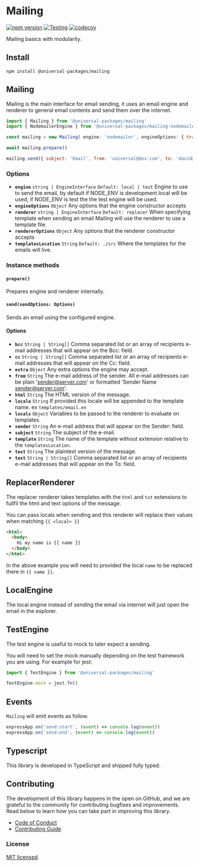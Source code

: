 # Mailing

[![npm version](https://badge.fury.io/js/@universal-packages%2Fmailing.svg)](https://www.npmjs.com/package/@universal-packages/mailing)
[![Testing](https://github.com/universal-packages/universal-mailing/actions/workflows/testing.yml/badge.svg)](https://github.com/universal-packages/universal-mailing/actions/workflows/testing.yml)
[![codecov](https://codecov.io/gh/universal-packages/universal-mailing/branch/main/graph/badge.svg?token=CXPJSN8IGL)](https://codecov.io/gh/universal-packages/universal-mailing)

Mailing basics with modularity.

## Install

```shell
npm install @universal-packages/mailing
```

## Mailing

Mailing is the main interface for email sending, it uses an email engine and renderer to general email contents and send them over the internet.

```js
import { Mailing } from '@universal-packages/mailing'
import { NodemailerEngine } from '@universal-packages/mailing-nodemailer'

const mailing = new Mailing( engine: 'nodemailer', engineOptions: { transport: 'smtp', options: { host: 'smtp.com'} })

await mailing.prepare()

mailing.send({ subject: 'Email', from: 'universal@dev.com', to: 'david@packages.com', template: 'templates/email', locals: { name: 'Omar' } })
```

### Options

- **`engine`** `string | EngineInterface` `Default: local | test`
  Engine to use to send the email, by default if NODE_ENV is development local will be used, if NODE_ENV is test the the test engine will be used.
- **`engineOptions`** `Object`
  Any options that the engine constructor accepts
- **`renderer`** `string | EngineInterface` `Default: replacer`
  When specifying template when sending an email Mailing will use the renderer to use a template file.
- **`rendererOptions`** `Object`
  Any options that the renderer constructor accepts
- **`templatesLocation`** `String` `Default: ./src`
  Where the templates for the emails will live.

### Instance methods

#### **`prepare()`**

Prepares engine and renderer internally.

#### **`send(sendOptions: Options)`**

Sends an email using the configured engine.

#### Options

- **`bcc`** `String | String[]`
  Comma separated list or an array of recipients e-mail addresses that will appear on the Bcc: field.
- **`cc`** `String | String[]`
  Comma separated list or an array of recipients e-mail addresses that will appear on the Cc: field.
- **`extra`** `Object`
  Any extra options the engine may accept.
- **`from`** `String`
  The e-mail address of the sender. All e-mail addresses can be plain 'sender@server.com' or formatted 'Sender Name <sender@server.com>'.
- **`html`** `String`
  The HTML version of the message.
- **`locale`** `String`
  If provided this locale will be appended to the template name. ex `templates/email.en`
- **`locals`** `Object`
  Variables to be passed to the renderer to evaluate on templates.
- **`sender`** `String`
  An e-mail address that will appear on the Sender: field.
- **`subject`** `String`
  The subject of the e-mail.
- **`template`** `String`
  The name of the template without extension relative to the `templatesLocation`.
- **`text`** `String`
  The plaintext version of the message.
- **`text`** `String | String[]`
  Comma separated list or an array of recipients e-mail addresses that will appear on the To: field.

## ReplacerRenderer

The replacer renderer takes templates with the `html` and `txt` extensions to fullfil the html and text options of the message.

You can pass locals when sending and this renderer will replace their values when matching `{{ <local> }}`

```html
<html>
  <body>
    Hi my name is {{ name }}
  </body>
</html>
```

In the above example you will need to provided the local `name` to be replaced there in `{{ name }}`.

## LocalEngine

The local engine instead of sending the email via internet will just open the email in the explorer.

## TestEngine

The test engine is useful to mock to later expect a sending.

You will need to set the mock manually depending on the test framework you are using. For example for jest:

```js
import { TestEngine } from '@universal-packages/mailing'

TestEngine.mock = jest.fn()
```

## Events

`Mailing` will emit events as follow.

```js
expressApp.on('send:start', (event) => console.log(event))
expressApp.on('send:end', (event) => console.log(event))
```

## Typescript

This library is developed in TypeScript and shipped fully typed.

## Contributing

The development of this library happens in the open on GitHub, and we are grateful to the community for contributing bugfixes and improvements. Read below to learn how you can take part in improving this library.

- [Code of Conduct](./CODE_OF_CONDUCT.md)
- [Contributing Guide](./CONTRIBUTING.md)

### License

[MIT licensed](./LICENSE).
